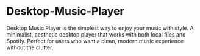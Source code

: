 # Desktop-Music-Player
Desktop Music Player is the simplest way to enjoy your music with style. A minimalist, aesthetic desktop player that works with both local files and Spotify. Perfect for users who want a clean, modern music experience without the clutter.
